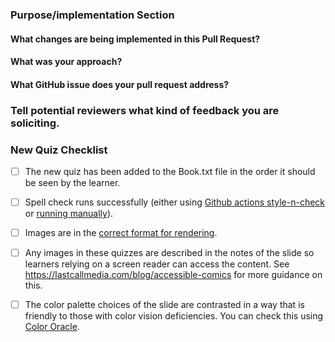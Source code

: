 <!--This PR Template was modified from https://github.com/AlexsLemonade/OpenPBTA-analysis/blob/master/.github/PULL_REQUEST_TEMPLATE.md-->

### Purpose/implementation Section

#### What changes are being implemented in this Pull Request?



#### What was your approach?



#### What GitHub issue does your pull request address?



### Tell potential reviewers what kind of feedback you are soliciting.



### New Quiz Checklist

- [ ] The new quiz has been added to the Book.txt file in the order it should be seen by the learner.

- [ ] Spell check runs successfully (either using [Github actions style-n-check](https://github.com/jhudsl/DaSL_Course_Template_Bookdown/blob/main/getting_started.md#spell-check) or [running manually](https://github.com/jhudsl/DaSL_Course_Template_Bookdown/blob/main/getting_started.md#running-spell-check-and-styler-manually)).

- [ ] Images are in the [correct format for rendering](https://github.com/jhudsl/DaSL_Course_Template_Bookdown/blob/main/getting_started.md#adding-images-and-graphics-in-text).

- [ ] Any images in these quizzes are described in the notes of the slide so learners relying on a screen reader can access the content. See https://lastcallmedia.com/blog/accessible-comics for more guidance on this.

- [ ] The color palette choices of the slide are contrasted in a way that is friendly to those with color vision deficiencies.
You can check this using [Color Oracle](https://colororacle.org/).
